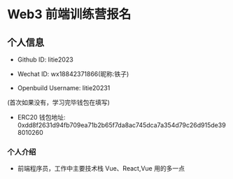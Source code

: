 # Web3 前端训练营报名

## 个人信息

- Github ID: litie2023

- Wechat ID: wx18842371866(昵称:铁子)

- Openbuild Username: litie20231

(首次如果没有，学习完毕钱包在填写)

- ERC20 钱包地址: 0xdd8f2631d94fb709ea71b2b65f7da8ac745dca7a354d79c26d915de398010260

### 个人介绍

- 前端程序员，工作中主要技术栈 Vue、React,Vue 用的多一点

